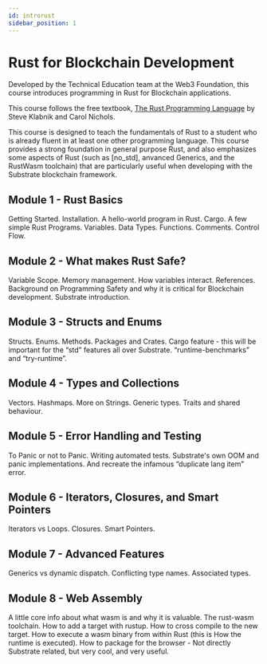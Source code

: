 ```yaml
---
id: introrust
sidebar_position: 1
---
```


# Rust for Blockchain Development

Developed by the Technical Education team at the Web3 Foundation, this course introduces programming in Rust for Blockchain applications.

This course follows the free textbook, [The Rust Programming Language](https://doc.rust-lang.org/stable/book/) by Steve Klabnik and Carol Nichols.

This course is designed to teach the fundamentals of Rust to a student who is already fluent in at least one other programming language. This course provides a strong foundation in general purpose Rust, and also emphasizes some aspects of Rust (such as [no_std], anvanced Generics, and the RustWasm toolchain) that are particularly useful when developing with the Substrate blockchain framework.

## Module 1 - Rust Basics

Getting Started. Installation. A hello-world program in Rust. Cargo. A few simple Rust Programs. Variables. Data Types. Functions. Comments. Control Flow.

## Module 2 - What makes Rust Safe?

Variable Scope. Memory management. How variables interact. References. Background on Programming Safety and why it is critical for Blockchain development. Substrate introduction.

## Module 3 - Structs and Enums

Structs. Enums. Methods. Packages and Crates.
Cargo feature - this will be important for the “std” features all over Substrate. “runtime-benchmarks” and “try-runtime”.

## Module 4 - Types and Collections

Vectors. Hashmaps. More on Strings. Generic types. Traits and shared behaviour.

## Module 5 - Error Handling and Testing

To Panic or not to Panic. Writing automated tests. Substrate's own OOM and panic implementations. And recreate the infamous “duplicate lang item” error.

## Module 6 - Iterators, Closures, and Smart Pointers

Iterators vs Loops. Closures. Smart Pointers. 

## Module 7 - Advanced Features

Generics vs dynamic dispatch. Conflicting type names. Associated types.

## Module 8 - Web Assembly

A little core info about what wasm is and why it is valuable. The rust-wasm toolchain. How to add a target with rustup. How to cross compile to the new target. How to execute a wasm binary from within Rust (this is How the runtime is executed). How to package for the browser - Not directly Substrate related, but very cool, and very useful.


